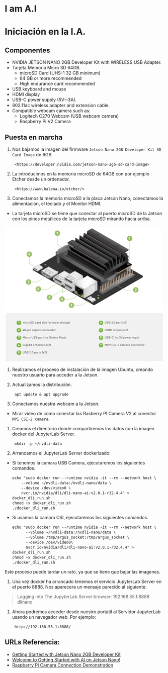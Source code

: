 # I am A.I

# Iniciación en la I.A.

## Componentes
- NVIDIA JETSON NANO 2GB Developer Kit with WIRELESS USB Adapter.
- Tarjeta Memoria Micro SD 64GB.
  - microSD Card (UHS-1 32 GB minimum)
  - 64 GB or more recommended
  - High endurance card recommended
- USB keyboard and mouse
- HDMI display
- USB-C power supply (5V⎓3A).
- 802.11ac wireless adapter and extension cable.
- Compatible webcam camera such as: 
  - Logitech C270 Webcam (USB webcam camera)
  - Raspberry Pi V2 Camera

## Puesta en marcha

1. Nos bajamos la imagen del firmware `Jetson Nano 2GB Developer Kit SD Card Image` de 6GB.

        <https://developer.nvidia.com/jetson-nano-2gb-sd-card-image>

1. La introducimos en la memoria microSD de 64GB con por ejemplo Etcher desde un ordenador.

        <https://www.balena.io/etcher/>

1. Conectamos la memoria microSD a la placa Jetson Nano, conectamos la alimentación, el teclado y el Monitor HDMI.

  - La tarjeta microSD se tiene que conectar al puerto microSD de la Jetson con los pines metálicos de la tarjeta microSD mirando hacia arriba.
  
  ![Placa Jetson Nano 2GB](./jetson-nano-2gb.png)

1. Realizamos el proceso de instalación de la imagen Ubuntu, creando nuestro usuario para acceder a la Jetson.

1. Actualizamos la distribución.

        apt update & apt upgrade

1. Conectamos nuestra webcam a la Jetson.

- Mirar video de como conectar las Rasberry PI Camera V2 al conector `MPI CSI-2 camera`.

1. Creamos el directorio donde compartiremos los datos con la imagen docker del JupyterLab Server.

        mkdir -p ~/nvdli-data

1. Arrancamos el JupyterLab Server dockerizado:

- Si tenemos la camara USB Camera, ejecutaremos los siguientes comandos.

      echo "sudo docker run --runtime nvidia -it --rm --network host \
          --volume ~/nvdli-data:/nvdli-nano/data \
          --device /dev/video0 \
          nvcr.io/nvidia/dli/dli-nano-ai:v2.0.1-r32.4.4" > docker_dli_run.sh
      chmod +x docker_dli_run.sh
      ./docker_dli_run.sh

- Si usamos la camara CSI, ejecutaremos los siguientes comandos.

      echo "sudo docker run --runtime nvidia -it --rm --network host \
            --volume ~/nvdli-data:/nvdli-nano/data \
            --volume /tmp/argus_socket:/tmp/argus_socket \
            --device /dev/video0\
            nvcr.io/nvidia/dli/dli-nano-ai:v2.0.1-r32.4.4" > docker_dli_run.sh
      chmod +x docker_dli_run.sh
      ./docker_dli_run.sh

Este proceso puede tardar un rato, ya que se tiene que bajar las imagenes.

1.  Una vez docker ha arrancado tenemos el servicio JupyterLab Server en el puerto 8888. Nos aparecera un mensaje parecido al siguiente:

> Logging Into The JupyterLab Server
> browser: 192.168.55.1:8888
> dlinano

1. Ahora podremos acceder desde nuestro portatil al Servidor JupyterLab usando un navegador web. Por ejemplo:

        http://192.168.55.1:8888/  
   

## URLs Referencia:
- [Getting Started with Jetson Nano 2GB Developer Kit](https://developer.nvidia.com/embedded/learn/get-started-jetson-nano-2gb-devkit)
- [Welcome to Getting Started with AI on Jetson Nano!](https://courses.nvidia.com/courses/course-v1:DLI+S-RX-02+V2/)
- [Raspberry Pi Camera Connection Demonstration](https://dli-lms.s3.amazonaws.com/data/c-rx-02/videos/3_Camera-insertion.mp4)

